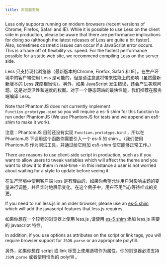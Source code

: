 ```yaml
---
title: 浏览器支持
---
```


Less only supports running on modern browsers (recent versions of Chrome, Firefox, Safari and IE). While it is possible to use Less on the client side in production, please be aware that there are performance implications for doing so (although the latest releases of Less are quite a bit faster). Also, sometimes cosmetic issues can occur if a JavaScript error occurs. This is a trade off of flexibility vs. speed. For the fastest performance possible for a static web site, we recommend compiling Less on the server side.

Less 只支持现代浏览器（最新版本的Chrome, Firefox, Safari 和 IE）。在生产环境中的客户端使用 Less 是可能的，但是请注意这将带来性能上的影响（虽然最新新版本的 Less 速度相当快）。另外，如果 JavaScript 发生错误，还会产生美观问题。这是对灵活性和速度的权衡。对于一个静态网站的最快性能，我们推荐在服务端编译 Less。

Note that PhantomJS does not currently implement `Function.prototype.bind` so you will require a es-5 shim for this function to run under PhantomJS (We use PhantomJS for tests and we append an es5-shim to make it work).

注意：PhantomJS 目前还没有实现 `Function.prototype.bind` ，所以在 PhantomJS 下调用这个函数你需要引入一个 es-5 的 shim 。（我们使用 PhantomJS 作为测试工具，并通过给它附加 es5-shim 使它能够正常工作。）

There are reasons to use client-side script in production, such as if you want to allow users to tweak variables which will affect the theme and you want to show it to them in real-time - in this instance a user is not worried about waiting for a style to update before seeing it.

在生产环境中使用客户端 less 是有理由的，如果你希望允许用户对影响主题的变量进行调整，并且实时地展示变化。在这个例子中，用户不用当心等待样式的变更。

If you need to run less.js in an older browser, please use an [es-5 shim](https://github.com/kriskowal/es5-shim) which will add the javascript features that less.js requires.

如果你想在一个较老的浏览器上使用 less.js ,请使用 [es-5 shim](https://github.com/kriskowal/es5-shim) 添加 less.js 需要的 javascript 特性。

In addition, if you use options as attributes on the script or link tags, you will require browser support for `JSON.parse` or an appropriate polyfill.

另外，如果你想在 script 或 link 标签上使用选项作为属性，你的浏览器必须支持 `JSON.parse` 或者使用恰当的 polyfill 。
